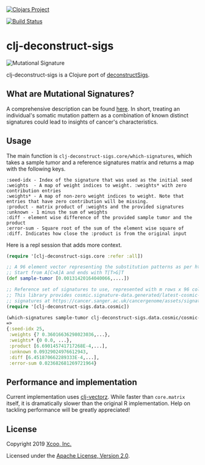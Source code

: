 [![Clojars Project](https://img.shields.io/clojars/v/clj-deconstruct-sigs.svg)](https://clojars.org/clj-deconstruct-sigs)

[![Build Status](https://travis-ci.org/chrovis/clj-deconstruct-sigs.svg?branch=master)](https://travis-ci.org/chrovis/clj-deconstruct-sigs)

# clj-deconstruct-sigs

![Mutational Signature](https://cancer.sanger.ac.uk/signatures/Signature-1.png "Mutational Signature")

clj-deconstruct-sigs is a Clojure port of [deconstructSigs](https://github.com/raerose01/deconstructSigs).

## What are Mutational Signatures?

A comprehensive description can be found [here](https://cancer.sanger.ac.uk/cosmic/signatures).
In short, treating an individual's somatic mutation pattern as a combination of known distinct signatures could lead to insights of cancer's characteristics.

## Usage

The main function is `clj-deconstruct-sigs.core/which-signatures`, which takes a sample tumor and a reference signatures matrix and returns a map with the following keys.

```
:seed-idx - Index of the signature that was used as the initial seed
:weights  - A map of weight indices to weight. :weights* with zero contribution entries
:weights* - A map of non-zero weight indices to weight. Note that entries that have zero contribution will be missing.
:product - matrix product of :weights and the provided signatures
:unknown - 1 minus the sum of weights
:diff - element wise difference of the provided sample tumor and the product
:error-sum - Square root of the sum of the element wise square of :diff. Indicates how close the :product is from the original input
```

Here is a repl session that adds more context.

```clojure
(require '[clj-deconstruct-sigs.core :refer :all])

;; A 96 element vector representing the substitution patterns as per https://cancer.sanger.ac.uk/cosmic/signatures.
;; Start from A[C>A]A and ends with T[T>G]T
(def sample-tumor [0.00131420164040066,....])

;; Reference set of signatures to use, represented with m rows x 96 columns.
;; This library provides cosmic.signature-data.generated/latest-cosmic-signatures which is based on parsing the latest
;; signatures at https://cancer.sanger.ac.uk/cancergenome/assets/signatures_probabilities.txt
(require '[clj-deconstruct-sigs.data.cosmic])

(which-signatures sample-tumor clj-deconstruct-sigs.data.cosmic/cosmic-signatures)
=>
{:seed-idx 25,
 :weights {7 0.36016636298023036,...},
 :weights* {0 0.0, ...},
 :product [6.690145741717268E-4,...],
 :unknown 0.09329024976612943,
 :diff [6.451870662289333E-4,...],
 :error-sum 0.023682681269721964}
```

## Performance and implementation

Current implementation uses [clj-vectorz](https://github.com/mikera/vectorz-clj).
While faster than `core.matrix` itself, it is dramatically slower than the original R implementation.
Help on tackling performance will be greatly appreciated!

## License

Copyright 2019 [Xcoo, Inc.](https://xcoo.jp/)

Licensed under the [Apache License, Version 2.0](LICENSE).
